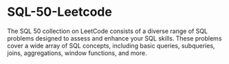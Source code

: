 # SQL-50-Leetcode
The SQL 50 collection on LeetCode consists of a diverse range of SQL problems designed to assess and enhance your SQL skills. These problems cover a wide array of SQL concepts, including basic queries, subqueries, joins, aggregations, window functions, and more.
